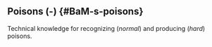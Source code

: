 ## Poisons (-) {#BaM-s-poisons}

Technical knowledge for recognizing (_normal_) and producing (_hard_) poisons.
